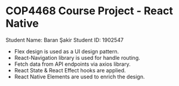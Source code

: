 # COP4468 Course Project - React Native

Student Name: Baran Şakir
Student ID: 1902547

* Flex design is used as a UI design pattern.
* React-Navigation library is used for handle routing.
* Fetch data from API endpoints via axios library.
* React State & React Effect hooks are applied.
* React Native Elements are used to enrich the design.

